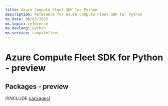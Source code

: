 ```yaml
---
title: Azure Compute Fleet SDK for Python
description: Reference for Azure Compute Fleet SDK for Python
ms.date: 06/03/2025
ms.topic: reference
ms.devlang: python
ms.service: computefleet
---
```

# Azure Compute Fleet SDK for Python - preview
## Packages - preview
[!INCLUDE [packages](compute-fleet-index.md)]
